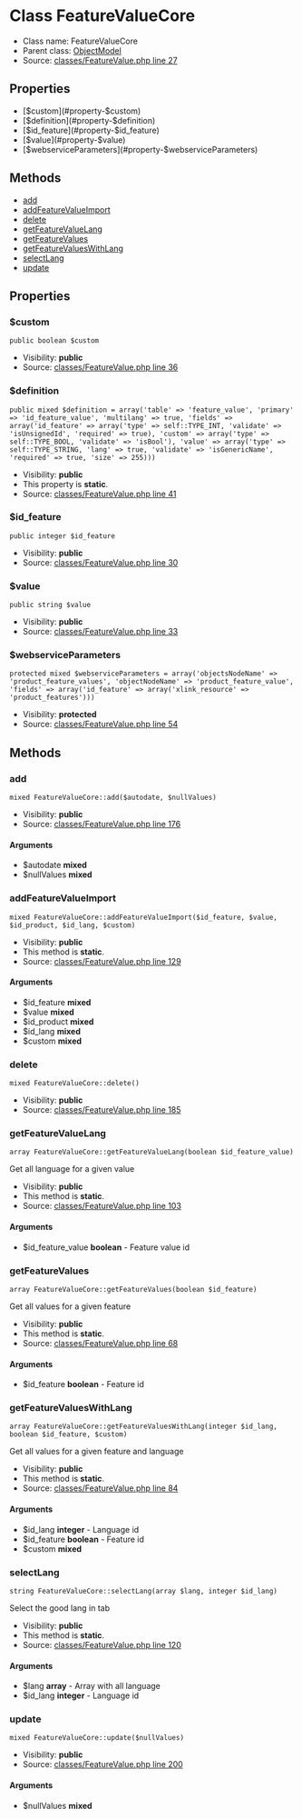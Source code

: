 Class FeatureValueCore
=====================





* Class name: FeatureValueCore
* Parent class: [ObjectModel](class.ObjectModelCore)
* Source: [classes/FeatureValue.php line 27](https://github.com/PrestaShop/PrestaShop/blob/1.6.1.1/classes/FeatureValue.php#L27)



Properties
----------

* [$custom](#property-$custom)
* [$definition](#property-$definition)
* [$id_feature](#property-$id_feature)
* [$value](#property-$value)
* [$webserviceParameters](#property-$webserviceParameters)

Methods
-------
* [add](#method-add)
* [addFeatureValueImport](#method-addFeatureValueImport)
* [delete](#method-delete)
* [getFeatureValueLang](#method-getFeatureValueLang)
* [getFeatureValues](#method-getFeatureValues)
* [getFeatureValuesWithLang](#method-getFeatureValuesWithLang)
* [selectLang](#method-selectLang)
* [update](#method-update)




Properties
----------


### <a name="property-$custom"></a>$custom

    public boolean $custom





* Visibility: **public**
* Source: [classes/FeatureValue.php line 36](https://github.com/PrestaShop/PrestaShop/blob/1.6.1.1/classes/FeatureValue.php#L36)


### <a name="property-$definition"></a>$definition

    public mixed $definition = array('table' => 'feature_value', 'primary' => 'id_feature_value', 'multilang' => true, 'fields' => array('id_feature' => array('type' => self::TYPE_INT, 'validate' => 'isUnsignedId', 'required' => true), 'custom' => array('type' => self::TYPE_BOOL, 'validate' => 'isBool'), 'value' => array('type' => self::TYPE_STRING, 'lang' => true, 'validate' => 'isGenericName', 'required' => true, 'size' => 255)))





* Visibility: **public**
* This property is **static**.
* Source: [classes/FeatureValue.php line 41](https://github.com/PrestaShop/PrestaShop/blob/1.6.1.1/classes/FeatureValue.php#L41)


### <a name="property-$id_feature"></a>$id_feature

    public integer $id_feature





* Visibility: **public**
* Source: [classes/FeatureValue.php line 30](https://github.com/PrestaShop/PrestaShop/blob/1.6.1.1/classes/FeatureValue.php#L30)


### <a name="property-$value"></a>$value

    public string $value





* Visibility: **public**
* Source: [classes/FeatureValue.php line 33](https://github.com/PrestaShop/PrestaShop/blob/1.6.1.1/classes/FeatureValue.php#L33)


### <a name="property-$webserviceParameters"></a>$webserviceParameters

    protected mixed $webserviceParameters = array('objectsNodeName' => 'product_feature_values', 'objectNodeName' => 'product_feature_value', 'fields' => array('id_feature' => array('xlink_resource' => 'product_features')))





* Visibility: **protected**
* Source: [classes/FeatureValue.php line 54](https://github.com/PrestaShop/PrestaShop/blob/1.6.1.1/classes/FeatureValue.php#L54)


Methods
-------


### <a name="method-add"></a>add

    mixed FeatureValueCore::add($autodate, $nullValues)





* Visibility: **public**
* Source: [classes/FeatureValue.php line 176](https://github.com/PrestaShop/PrestaShop/blob/1.6.1.1/classes/FeatureValue.php#L176)


#### Arguments
* $autodate **mixed**
* $nullValues **mixed**



### <a name="method-addFeatureValueImport"></a>addFeatureValueImport

    mixed FeatureValueCore::addFeatureValueImport($id_feature, $value, $id_product, $id_lang, $custom)





* Visibility: **public**
* This method is **static**.
* Source: [classes/FeatureValue.php line 129](https://github.com/PrestaShop/PrestaShop/blob/1.6.1.1/classes/FeatureValue.php#L129)


#### Arguments
* $id_feature **mixed**
* $value **mixed**
* $id_product **mixed**
* $id_lang **mixed**
* $custom **mixed**



### <a name="method-delete"></a>delete

    mixed FeatureValueCore::delete()





* Visibility: **public**
* Source: [classes/FeatureValue.php line 185](https://github.com/PrestaShop/PrestaShop/blob/1.6.1.1/classes/FeatureValue.php#L185)




### <a name="method-getFeatureValueLang"></a>getFeatureValueLang

    array FeatureValueCore::getFeatureValueLang(boolean $id_feature_value)

Get all language for a given value



* Visibility: **public**
* This method is **static**.
* Source: [classes/FeatureValue.php line 103](https://github.com/PrestaShop/PrestaShop/blob/1.6.1.1/classes/FeatureValue.php#L103)


#### Arguments
* $id_feature_value **boolean** - Feature value id



### <a name="method-getFeatureValues"></a>getFeatureValues

    array FeatureValueCore::getFeatureValues(boolean $id_feature)

Get all values for a given feature



* Visibility: **public**
* This method is **static**.
* Source: [classes/FeatureValue.php line 68](https://github.com/PrestaShop/PrestaShop/blob/1.6.1.1/classes/FeatureValue.php#L68)


#### Arguments
* $id_feature **boolean** - Feature id



### <a name="method-getFeatureValuesWithLang"></a>getFeatureValuesWithLang

    array FeatureValueCore::getFeatureValuesWithLang(integer $id_lang, boolean $id_feature, $custom)

Get all values for a given feature and language



* Visibility: **public**
* This method is **static**.
* Source: [classes/FeatureValue.php line 84](https://github.com/PrestaShop/PrestaShop/blob/1.6.1.1/classes/FeatureValue.php#L84)


#### Arguments
* $id_lang **integer** - Language id
* $id_feature **boolean** - Feature id
* $custom **mixed**



### <a name="method-selectLang"></a>selectLang

    string FeatureValueCore::selectLang(array $lang, integer $id_lang)

Select the good lang in tab



* Visibility: **public**
* This method is **static**.
* Source: [classes/FeatureValue.php line 120](https://github.com/PrestaShop/PrestaShop/blob/1.6.1.1/classes/FeatureValue.php#L120)


#### Arguments
* $lang **array** - Array with all language
* $id_lang **integer** - Language id



### <a name="method-update"></a>update

    mixed FeatureValueCore::update($nullValues)





* Visibility: **public**
* Source: [classes/FeatureValue.php line 200](https://github.com/PrestaShop/PrestaShop/blob/1.6.1.1/classes/FeatureValue.php#L200)


#### Arguments
* $nullValues **mixed**


